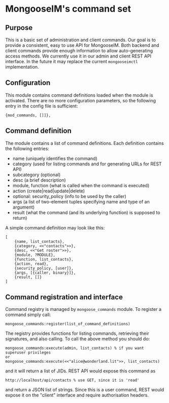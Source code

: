 # MongooseIM's command set

## Purpose

This is a basic set of administration and client commands.
Our goal is to provide a consistent, easy to use API for MongooseIM.
Both backend and client commands provide enough information to allow auto-generating access methods.
We currently use it in our admin and client REST API interface.
In the future it may replace the current `mongooseimctl` implementation.


## Configuration

This module contains command definitions loaded when the module is activated.
There are no more configuration parameters, so the following entry in the config file is sufficient:

```
{mod_commands, []]},
```

## Command definition

The module contains a list of command definitions.
Each definition contains the following entries:

* name (uniquely identifies the command)
* category (used for listing commands and for generating URLs for REST API)
* subcategory (optional)
* desc (a brief description)
* module, function (what is called when the command is executed)
* action (create|read|update|delete)
* optional: security_policy (info to be used by the caller)
* args (a list of two-element tuples specifying name and type of an argument)
* result (what the command (and its underlying function) is supposed to return)

A simple command definition may look like this:

```
[
    {name, list_contacts},
    {category, <<"contacts">>},
    {desc, <<"Get roster">>},
    {module, ?MODULE},
    {function, list_contacts},
    {action, read},
    {security_policy, [user]},
    {args, [{caller, binary}]},
    {result, []}
]
```

## Command registration and interface

Command registry is managed by `mongoose_commands` module.
To register a command simply call:

```
mongoose_commands:register(list_of_command_definitions)
```

The registry provides functions for listing commands, retrieving their signatures,
and also calling. To call the above method you should do:
```
mongoose_commands:execute(admin, list_contacts) % if you want superuser privileges
or
mongoose_commands:execute(<<"alice@wonderland.lit">>, list_contacts)
```

and it will return a list of JIDs. REST API would expose this command as
```
http://localhost/api/contacts % use GET, since it is 'read'
```
and return a JSON list of strings. Since this is a user command, REST would expose it on the "client"
interface and require authorisation headers.


